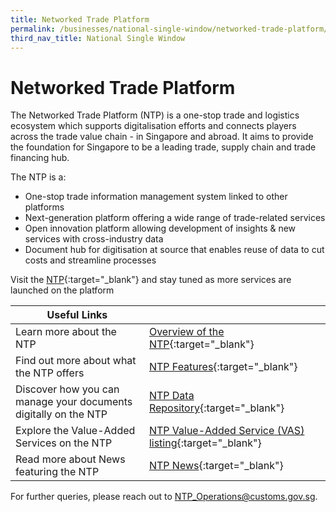 ```yaml
---
title: Networked Trade Platform
permalink: /businesses/national-single-window/networked-trade-platform/
third_nav_title: National Single Window
---
```

# Networked Trade Platform

The Networked Trade Platform (NTP) is a one-stop trade and logistics ecosystem which supports digitalisation efforts and connects players across the trade value chain - in Singapore and abroad. It aims to provide the foundation for Singapore to be a leading trade, supply chain and trade financing hub.

The NTP is a:

-   One-stop trade information management system linked to other platforms
-   Next-generation platform offering a wide range of trade-related services
-   Open innovation platform allowing development of insights & new services with cross-industry data
-   Document hub for digitisation at source that enables reuse of data to cut costs and streamline processes

Visit the [NTP](http://www.ntp.gov.sg/){:target="_blank"} and stay tuned as more services are launched on the platform 


| Useful Links  |  |
|--|--|
| Learn more about the NTP | [Overview of the NTP](https://www.ntp.gov.sg/public/introduction-to-ntp---overview){:target="_blank"} |
| Find out more about what the NTP offers | [NTP Features](https://www.ntp.gov.sg/public/introduction-to-ntp---ntp-features){:target="_blank"} |
| Discover how you can manage your documents digitally on the NTP | [NTP Data Repository](https://www.ntp.gov.sg/public/introduction-to-ntp){:target="_blank"} |
| Explore the Value-Added Services on the NTP | [NTP Value-Added Service (VAS) listing](https://www.ntp.gov.sg/public/browse-vas-catalogue){:target="_blank"} |
| Read more about News featuring the NTP | [NTP News](https://www.ntp.gov.sg/public/news?newsType=News%20Media%20Releases%20Data%20Template){:target="_blank"} |

For further queries, please reach out to [NTP_Operations@customs.gov.sg](mailto:NTP_Operations@customs.gov.sg).